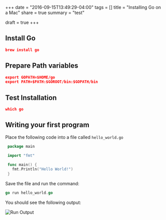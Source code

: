+++
date = "2016-09-15T13:49:29-04:00"
tags = []
title = "Installing Go on a Mac"
share = true
summary = "test"

draft = true
+++

## Install Go

```json
brew install go
```

## Prepare Path variables

```json
export GOPATH=$HOME/go
export PATH=$PATH:$GOROOT/bin:$GOPATH/bin
```

## Test Installation

```json
which go
```


## Writing your first program

Place the following code into a file called `hello_world.go`

```go
 package main

 import "fmt"

 func main() {
   fmt.Println("Hello World!")
 }
```

Save the file and run the command:

```go
go run hello_world.go
```

You should see the following output:

<img src="/images/installing-go/run-output.png" alt="Run Output" />
